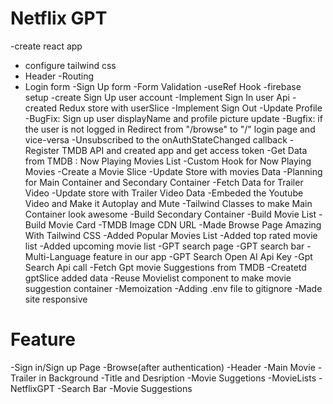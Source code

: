# Netflix GPT
-create react app
- configure tailwind css
- Header
-Routing
- Login form
-Sign Up form
-Form Validation 
-useRef Hook
-firebase setup
-create Sign Up user account 
-Implement Sign In user Api
-created Redux store with userSlice
-Implement Sign Out 
-Update Profile
-BugFix: Sign up user displayName and profile picture update
-Bugfix: if the user is not logged in Redirect from "/browse" to "/" login page and vice-versa
-Unsubscribed to the onAuthStateChanged callback
-Register TMDB API and created app and get access token
-Get Data from TMDB : Now Playing Movies List 
-Custom Hook for Now Playing Movies
-Create a Movie Slice
-Update Store with movies Data
-Planning for Main Container and Secondary Container 
-Fetch Data for Trailer Video
-Update store with Trailer Video Data
-Embeded the Youtube Video and Make it Autoplay and Mute
-Tailwind Classes to make Main Container look awesome
-Build Secondary Container
-Build Movie List
-Build Movie Card
-TMDB Image CDN URL
-Made Browse Page Amazing With Tailwind CSS
-Added Popular Movies List
-Added top rated movie list 
-Added upcoming movie list
-GPT search page
-GPT search bar
-Multi-Language feature in our app
-GPT Search Open AI Api Key
-Gpt Search Api call
-Fetch Gpt movie Suggestions from TMDB
-Createtd gptSlice added data
-Reuse Movielist component to make movie suggestion container
-Memoization
-Adding .env file to gitignore
-Made site responsive





# Feature 
-Sign in/Sign up Page
-Browse(after authentication)
     -Header
     -Main Movie
             -Trailer in Background
             -Title and Desription
             -Movie Suggetions
                  -MovieLists 
-NetflixGPT
     -Search Bar
     -Movie Suggestions                 